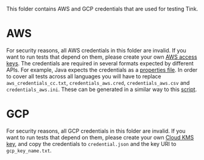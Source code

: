 This folder contains AWS and GCP credentials that are used for testing Tink.

# AWS

For security reasons, all AWS credentials in this folder are invalid. If you
want to run tests that depend on them, please create your own
[AWS access keys](https://docs.aws.amazon.com/general/latest/gr/aws-sec-cred-types.html).
The credentials are required in several formats expected by different APIs. For
example, Java expects the credentials as a
[properties file](https://docs.aws.amazon.com/AmazonS3/latest/dev/AuthUsingAcctOrUserCredentials.html).
In order to cover all tests across all languages you will have to replace
`aws_credentials_cc.txt`, `credentials_aws.cred`, `credentials_aws.csv` and
`credentials_aws.ini`. These can be generated in a similar way to this [script](https://github.com/google/tink/blob/master/kokoro/copy_credentials.sh).

# GCP

For security reasons, all GCP credentials in this folder are invalid. If you
want to run tests that depend on them, please create your own
[Cloud KMS key](https://cloud.google.com/kms/docs/creating-keys), and copy the
credentials to `credential.json` and the key URI to `gcp_key_name.txt`.
